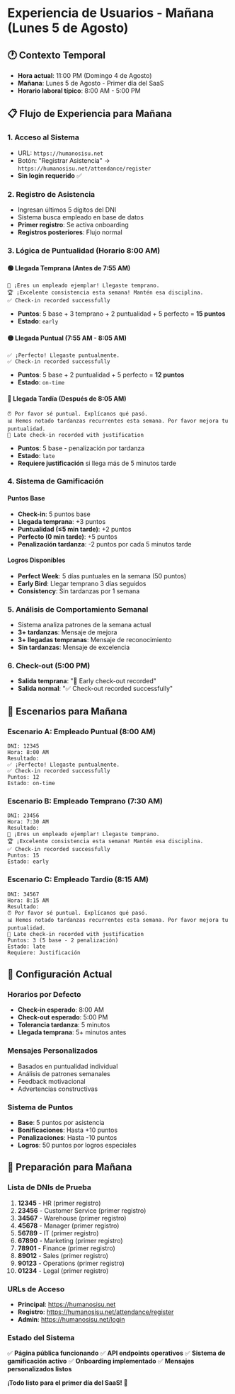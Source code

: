 # Experiencia de Usuarios - Mañana (Lunes 5 de Agosto)

## 🕐 Contexto Temporal
- **Hora actual**: 11:00 PM (Domingo 4 de Agosto)
- **Mañana**: Lunes 5 de Agosto - Primer día del SaaS
- **Horario laboral típico**: 8:00 AM - 5:00 PM

## 📋 Flujo de Experiencia para Mañana

### 1. **Acceso al Sistema**
- URL: `https://humanosisu.net`
- Botón: "Registrar Asistencia" → `https://humanosisu.net/attendance/register`
- **Sin login requerido** ✅

### 2. **Registro de Asistencia**
- Ingresan últimos 5 dígitos del DNI
- Sistema busca empleado en base de datos
- **Primer registro**: Se activa onboarding
- **Registros posteriores**: Flujo normal

### 3. **Lógica de Puntualidad (Horario 8:00 AM)**

#### 🟢 **Llegada Temprana (Antes de 7:55 AM)**
```
🎉 ¡Eres un empleado ejemplar! Llegaste temprano.
🏆 ¡Excelente consistencia esta semana! Mantén esa disciplina.
✅ Check-in recorded successfully
```
- **Puntos**: 5 base + 3 temprano + 2 puntualidad + 5 perfecto = **15 puntos**
- **Estado**: `early`

#### 🟡 **Llegada Puntual (7:55 AM - 8:05 AM)**
```
✅ ¡Perfecto! Llegaste puntualmente.
✅ Check-in recorded successfully
```
- **Puntos**: 5 base + 2 puntualidad + 5 perfecto = **12 puntos**
- **Estado**: `on-time`

#### 🔴 **Llegada Tardía (Después de 8:05 AM)**
```
⏰ Por favor sé puntual. Explícanos qué pasó.
📊 Hemos notado tardanzas recurrentes esta semana. Por favor mejora tu puntualidad.
📝 Late check-in recorded with justification
```
- **Puntos**: 5 base - penalización por tardanza
- **Estado**: `late`
- **Requiere justificación** si llega más de 5 minutos tarde

### 4. **Sistema de Gamificación**

#### **Puntos Base**
- **Check-in**: 5 puntos base
- **Llegada temprana**: +3 puntos
- **Puntualidad (≤5 min tarde)**: +2 puntos
- **Perfecto (0 min tarde)**: +5 puntos
- **Penalización tardanza**: -2 puntos por cada 5 minutos tarde

#### **Logros Disponibles**
- **Perfect Week**: 5 días puntuales en la semana (50 puntos)
- **Early Bird**: Llegar temprano 3 días seguidos
- **Consistency**: Sin tardanzas por 1 semana

### 5. **Análisis de Comportamiento Semanal**
- Sistema analiza patrones de la semana actual
- **3+ tardanzas**: Mensaje de mejora
- **3+ llegadas tempranas**: Mensaje de reconocimiento
- **Sin tardanzas**: Mensaje de excelencia

### 6. **Check-out (5:00 PM)**
- **Salida temprana**: "🔄 Early check-out recorded"
- **Salida normal**: "✅ Check-out recorded successfully"

## 🎯 Escenarios para Mañana

### **Escenario A: Empleado Puntual (8:00 AM)**
```
DNI: 12345
Hora: 8:00 AM
Resultado: 
✅ ¡Perfecto! Llegaste puntualmente.
✅ Check-in recorded successfully
Puntos: 12
Estado: on-time
```

### **Escenario B: Empleado Temprano (7:30 AM)**
```
DNI: 23456
Hora: 7:30 AM
Resultado:
🎉 ¡Eres un empleado ejemplar! Llegaste temprano.
🏆 ¡Excelente consistencia esta semana! Mantén esa disciplina.
✅ Check-in recorded successfully
Puntos: 15
Estado: early
```

### **Escenario C: Empleado Tardío (8:15 AM)**
```
DNI: 34567
Hora: 8:15 AM
Resultado:
⏰ Por favor sé puntual. Explícanos qué pasó.
📊 Hemos notado tardanzas recurrentes esta semana. Por favor mejora tu puntualidad.
📝 Late check-in recorded with justification
Puntos: 3 (5 base - 2 penalización)
Estado: late
Requiere: Justificación
```

## 🔧 Configuración Actual

### **Horarios por Defecto**
- **Check-in esperado**: 8:00 AM
- **Check-out esperado**: 5:00 PM
- **Tolerancia tardanza**: 5 minutos
- **Llegada temprana**: 5+ minutos antes

### **Mensajes Personalizados**
- Basados en puntualidad individual
- Análisis de patrones semanales
- Feedback motivacional
- Advertencias constructivas

### **Sistema de Puntos**
- **Base**: 5 puntos por asistencia
- **Bonificaciones**: Hasta +10 puntos
- **Penalizaciones**: Hasta -10 puntos
- **Logros**: 50 puntos por logros especiales

## 🚀 Preparación para Mañana

### **Lista de DNIs de Prueba**
1. **12345** - HR (primer registro)
2. **23456** - Customer Service (primer registro)
3. **34567** - Warehouse (primer registro)
4. **45678** - Manager (primer registro)
5. **56789** - IT (primer registro)
6. **67890** - Marketing (primer registro)
7. **78901** - Finance (primer registro)
8. **89012** - Sales (primer registro)
9. **90123** - Operations (primer registro)
10. **01234** - Legal (primer registro)

### **URLs de Acceso**
- **Principal**: https://humanosisu.net
- **Registro**: https://humanosisu.net/attendance/register
- **Admin**: https://humanosisu.net/login

### **Estado del Sistema**
✅ **Página pública funcionando**
✅ **API endpoints operativos**
✅ **Sistema de gamificación activo**
✅ **Onboarding implementado**
✅ **Mensajes personalizados listos**

**¡Todo listo para el primer día del SaaS! 🎉** 